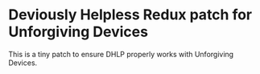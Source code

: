 # Deviously Helpless Redux patch for Unforgiving Devices

This is a tiny patch to ensure DHLP properly works with Unforgiving Devices.